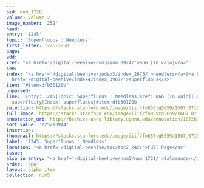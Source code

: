 ```yaml
---
pid: num_1720
volume: Volume 2
image_number: '252'
head:
entry: '1245'
topic: 'Superfluous : Needless'
first_letter: 1226-1250
page:
add:
xref: "<a href='/digital-beehive/num3/num_0924/'>666 [In vain]</a>"
see:
index: "<a href='/digital-beehive/index3/index_2675/'>needless</a>|<a href='/digital-beehive/index4/index_3986/'>superfluity</a>|<a
  href='/digital-beehive/index4/index_3987/'>superfluous</a>"
item: "#item-dfb30120b"
unparsed:
line: 'Entry: 1245|Topic: Superfluous : Needless|Xref: 666 [In vain]|Index: needless|Index:
  superfluity|Index: superfluous|#item-dfb30120b'
selection: https://stacks.stanford.edu/image/iiif/fm855tg5659/1607_0719/860,3944,2828,607/full/0/default.jpg
full_image: https://stacks.stanford.edu/image/iiif/fm855tg5659/1607_0719/full/full/0/default.jpg
annotation_uri: http://beehive-anno.library.upenn.edu/annotation/1672616553511
sort_value: '225213944'
insertion:
thumbnail: https://stacks.stanford.edu/image/iiif/fm855tg5659/1607_0719/860,3944,600,180/250,/0/default.jpg
label: '1245. Superfluous : Needless'
location: "<a href='/digital-beehive/toc/toc2_242/'>Full Page</a>"
issue:
also_in_entry: "<a href='/digital-beehive/num5/num_1721/'>Salamander</a>|<a href='/digital-beehive/num5/num_1722/'>Formerly</a>"
order: '386'
layout: alpha_item
collection: num5
---
```

